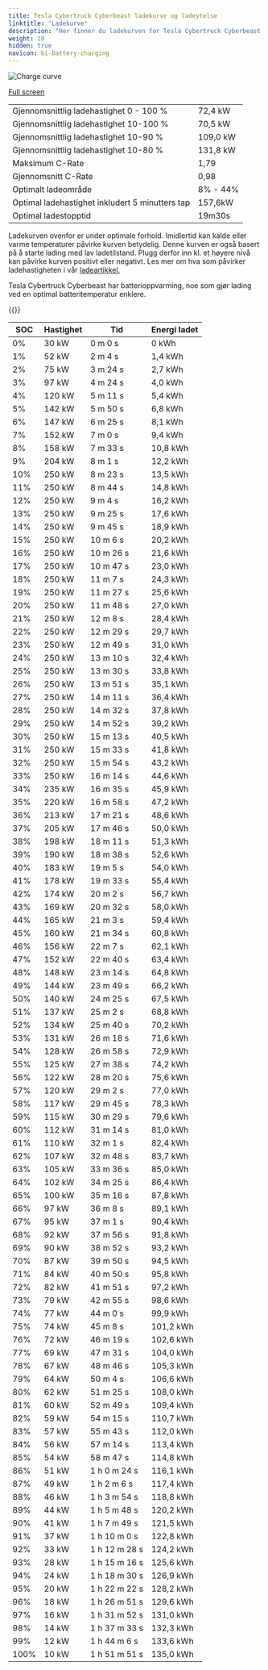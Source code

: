 ```yaml
---
title: Tesla Cybertruck Cyberbeast ladekurve og ladeytelse
linktitle: "Ladekurve"
description: "Her finner du ladekurven for Tesla Cybertruck Cyberbeast. "
weight: 10
hidden: true
navicon: bi-battery-charging
---
```

<!-- markdownlint-disable MD033 -->
<img src="../chargingcurve.svg" alt="Charge curve" class="img-fluid">

[Full screen](../chargingcurve.svg)


<table class="table table-striped">
<tbody>
<tr>
<td>Gjennomsnittlig ladehastighet 0 - 100 %</td><td>72,4 kW</td>
</tr>
<tr>
<td>Gjennomsnittlig ladehastighet 10-100 %</td><td>70,5 kW</td>
</tr>
<tr>
<td>Gjennomsnittlig ladehastighet 10-90 %</td><td>109,0 kW</td>
</tr>
<tr>
<td>Gjennomsnittlig ladehastighet 10-80 %</td><td>131,8 kW</td>
</tr>
<tr>
<td>Maksimum C-Rate</td><td>1,79</td>
</tr>
<tr>
<td>Gjennomsnitt C-Rate</td><td>0,98</td>
</tr>
<tr>
<td>Optimalt ladeområde</td><td>8% - 44%</td>
</tr>
<tr>
<td>Optimal ladehastighet inkludert 5 minutters tap</td><td>157,6kW</td>
</tr>
<tr>
<td>Optimal ladestopptid</td><td>19m30s</td>
</tr>
</tbody>
</table>


Ladekurven ovenfor er under optimale forhold. Imidlertid kan kalde eller varme temperaturer påvirke kurven betydelig. Denne kurven er også basert på å starte lading med lav ladetilstand. Plugg derfor inn kl. et høyere nivå kan påvirke kurven positivt eller negativt. Les mer om hva som påvirker ladehastigheten i vår [ladeartikkel.](../../../../../technology/battery/charging/) 


Tesla Cybertruck Cyberbeast har batterioppvarming, noe som gjør lading ved en optimal batteritemperatur enklere. 


{{<evkxdisplayaddarticle />}}
<table class="table table-striped">
<thead>
<tr><th>SOC</th><th>Hastighet</th><th>Tid</th><th>Energi ladet</th></tr>
</thead>
<tbody>
<tr>
<td>0%</td><td>30 kW</td><td> 0 m 0 s </td><td>0 kWh </td>
</tr>
<tr>
<td>1%</td><td>52 kW</td><td> 2 m 4 s </td><td>1,4 kWh </td>
</tr>
<tr>
<td>2%</td><td>75 kW</td><td> 3 m 24 s </td><td>2,7 kWh </td>
</tr>
<tr>
<td>3%</td><td>97 kW</td><td> 4 m 24 s </td><td>4,0 kWh </td>
</tr>
<tr>
<td>4%</td><td>120 kW</td><td> 5 m 11 s </td><td>5,4 kWh </td>
</tr>
<tr>
<td>5%</td><td>142 kW</td><td> 5 m 50 s </td><td>6,8 kWh </td>
</tr>
<tr>
<td>6%</td><td>147 kW</td><td> 6 m 25 s </td><td>8,1 kWh </td>
</tr>
<tr>
<td>7%</td><td>152 kW</td><td> 7 m 0 s </td><td>9,4 kWh </td>
</tr>
<tr>
<td>8%</td><td>158 kW</td><td> 7 m 33 s </td><td>10,8 kWh </td>
</tr>
<tr>
<td>9%</td><td>204 kW</td><td> 8 m 1 s </td><td>12,2 kWh </td>
</tr>
<tr>
<td>10%</td><td>250 kW</td><td> 8 m 23 s </td><td>13,5 kWh </td>
</tr>
<tr>
<td>11%</td><td>250 kW</td><td> 8 m 44 s </td><td>14,8 kWh </td>
</tr>
<tr>
<td>12%</td><td>250 kW</td><td> 9 m 4 s </td><td>16,2 kWh </td>
</tr>
<tr>
<td>13%</td><td>250 kW</td><td> 9 m 25 s </td><td>17,6 kWh </td>
</tr>
<tr>
<td>14%</td><td>250 kW</td><td> 9 m 45 s </td><td>18,9 kWh </td>
</tr>
<tr>
<td>15%</td><td>250 kW</td><td> 10 m 6 s </td><td>20,2 kWh </td>
</tr>
<tr>
<td>16%</td><td>250 kW</td><td> 10 m 26 s </td><td>21,6 kWh </td>
</tr>
<tr>
<td>17%</td><td>250 kW</td><td> 10 m 47 s </td><td>23,0 kWh </td>
</tr>
<tr>
<td>18%</td><td>250 kW</td><td> 11 m 7 s </td><td>24,3 kWh </td>
</tr>
<tr>
<td>19%</td><td>250 kW</td><td> 11 m 27 s </td><td>25,6 kWh </td>
</tr>
<tr>
<td>20%</td><td>250 kW</td><td> 11 m 48 s </td><td>27,0 kWh </td>
</tr>
<tr>
<td>21%</td><td>250 kW</td><td> 12 m 8 s </td><td>28,4 kWh </td>
</tr>
<tr>
<td>22%</td><td>250 kW</td><td> 12 m 29 s </td><td>29,7 kWh </td>
</tr>
<tr>
<td>23%</td><td>250 kW</td><td> 12 m 49 s </td><td>31,0 kWh </td>
</tr>
<tr>
<td>24%</td><td>250 kW</td><td> 13 m 10 s </td><td>32,4 kWh </td>
</tr>
<tr>
<td>25%</td><td>250 kW</td><td> 13 m 30 s </td><td>33,8 kWh </td>
</tr>
<tr>
<td>26%</td><td>250 kW</td><td> 13 m 51 s </td><td>35,1 kWh </td>
</tr>
<tr>
<td>27%</td><td>250 kW</td><td> 14 m 11 s </td><td>36,4 kWh </td>
</tr>
<tr>
<td>28%</td><td>250 kW</td><td> 14 m 32 s </td><td>37,8 kWh </td>
</tr>
<tr>
<td>29%</td><td>250 kW</td><td> 14 m 52 s </td><td>39,2 kWh </td>
</tr>
<tr>
<td>30%</td><td>250 kW</td><td> 15 m 13 s </td><td>40,5 kWh </td>
</tr>
<tr>
<td>31%</td><td>250 kW</td><td> 15 m 33 s </td><td>41,8 kWh </td>
</tr>
<tr>
<td>32%</td><td>250 kW</td><td> 15 m 54 s </td><td>43,2 kWh </td>
</tr>
<tr>
<td>33%</td><td>250 kW</td><td> 16 m 14 s </td><td>44,6 kWh </td>
</tr>
<tr>
<td>34%</td><td>235 kW</td><td> 16 m 35 s </td><td>45,9 kWh </td>
</tr>
<tr>
<td>35%</td><td>220 kW</td><td> 16 m 58 s </td><td>47,2 kWh </td>
</tr>
<tr>
<td>36%</td><td>213 kW</td><td> 17 m 21 s </td><td>48,6 kWh </td>
</tr>
<tr>
<td>37%</td><td>205 kW</td><td> 17 m 46 s </td><td>50,0 kWh </td>
</tr>
<tr>
<td>38%</td><td>198 kW</td><td> 18 m 11 s </td><td>51,3 kWh </td>
</tr>
<tr>
<td>39%</td><td>190 kW</td><td> 18 m 38 s </td><td>52,6 kWh </td>
</tr>
<tr>
<td>40%</td><td>183 kW</td><td> 19 m 5 s </td><td>54,0 kWh </td>
</tr>
<tr>
<td>41%</td><td>178 kW</td><td> 19 m 33 s </td><td>55,4 kWh </td>
</tr>
<tr>
<td>42%</td><td>174 kW</td><td> 20 m 2 s </td><td>56,7 kWh </td>
</tr>
<tr>
<td>43%</td><td>169 kW</td><td> 20 m 32 s </td><td>58,0 kWh </td>
</tr>
<tr>
<td>44%</td><td>165 kW</td><td> 21 m 3 s </td><td>59,4 kWh </td>
</tr>
<tr>
<td>45%</td><td>160 kW</td><td> 21 m 34 s </td><td>60,8 kWh </td>
</tr>
<tr>
<td>46%</td><td>156 kW</td><td> 22 m 7 s </td><td>62,1 kWh </td>
</tr>
<tr>
<td>47%</td><td>152 kW</td><td> 22 m 40 s </td><td>63,4 kWh </td>
</tr>
<tr>
<td>48%</td><td>148 kW</td><td> 23 m 14 s </td><td>64,8 kWh </td>
</tr>
<tr>
<td>49%</td><td>144 kW</td><td> 23 m 49 s </td><td>66,2 kWh </td>
</tr>
<tr>
<td>50%</td><td>140 kW</td><td> 24 m 25 s </td><td>67,5 kWh </td>
</tr>
<tr>
<td>51%</td><td>137 kW</td><td> 25 m 2 s </td><td>68,8 kWh </td>
</tr>
<tr>
<td>52%</td><td>134 kW</td><td> 25 m 40 s </td><td>70,2 kWh </td>
</tr>
<tr>
<td>53%</td><td>131 kW</td><td> 26 m 18 s </td><td>71,6 kWh </td>
</tr>
<tr>
<td>54%</td><td>128 kW</td><td> 26 m 58 s </td><td>72,9 kWh </td>
</tr>
<tr>
<td>55%</td><td>125 kW</td><td> 27 m 38 s </td><td>74,2 kWh </td>
</tr>
<tr>
<td>56%</td><td>122 kW</td><td> 28 m 20 s </td><td>75,6 kWh </td>
</tr>
<tr>
<td>57%</td><td>120 kW</td><td> 29 m 2 s </td><td>77,0 kWh </td>
</tr>
<tr>
<td>58%</td><td>117 kW</td><td> 29 m 45 s </td><td>78,3 kWh </td>
</tr>
<tr>
<td>59%</td><td>115 kW</td><td> 30 m 29 s </td><td>79,6 kWh </td>
</tr>
<tr>
<td>60%</td><td>112 kW</td><td> 31 m 14 s </td><td>81,0 kWh </td>
</tr>
<tr>
<td>61%</td><td>110 kW</td><td> 32 m 1 s </td><td>82,4 kWh </td>
</tr>
<tr>
<td>62%</td><td>107 kW</td><td> 32 m 48 s </td><td>83,7 kWh </td>
</tr>
<tr>
<td>63%</td><td>105 kW</td><td> 33 m 36 s </td><td>85,0 kWh </td>
</tr>
<tr>
<td>64%</td><td>102 kW</td><td> 34 m 25 s </td><td>86,4 kWh </td>
</tr>
<tr>
<td>65%</td><td>100 kW</td><td> 35 m 16 s </td><td>87,8 kWh </td>
</tr>
<tr>
<td>66%</td><td>97 kW</td><td> 36 m 8 s </td><td>89,1 kWh </td>
</tr>
<tr>
<td>67%</td><td>95 kW</td><td> 37 m 1 s </td><td>90,4 kWh </td>
</tr>
<tr>
<td>68%</td><td>92 kW</td><td> 37 m 56 s </td><td>91,8 kWh </td>
</tr>
<tr>
<td>69%</td><td>90 kW</td><td> 38 m 52 s </td><td>93,2 kWh </td>
</tr>
<tr>
<td>70%</td><td>87 kW</td><td> 39 m 50 s </td><td>94,5 kWh </td>
</tr>
<tr>
<td>71%</td><td>84 kW</td><td> 40 m 50 s </td><td>95,8 kWh </td>
</tr>
<tr>
<td>72%</td><td>82 kW</td><td> 41 m 51 s </td><td>97,2 kWh </td>
</tr>
<tr>
<td>73%</td><td>79 kW</td><td> 42 m 55 s </td><td>98,6 kWh </td>
</tr>
<tr>
<td>74%</td><td>77 kW</td><td> 44 m 0 s </td><td>99,9 kWh </td>
</tr>
<tr>
<td>75%</td><td>74 kW</td><td> 45 m 8 s </td><td>101,2 kWh </td>
</tr>
<tr>
<td>76%</td><td>72 kW</td><td> 46 m 19 s </td><td>102,6 kWh </td>
</tr>
<tr>
<td>77%</td><td>69 kW</td><td> 47 m 31 s </td><td>104,0 kWh </td>
</tr>
<tr>
<td>78%</td><td>67 kW</td><td> 48 m 46 s </td><td>105,3 kWh </td>
</tr>
<tr>
<td>79%</td><td>64 kW</td><td> 50 m 4 s </td><td>106,6 kWh </td>
</tr>
<tr>
<td>80%</td><td>62 kW</td><td> 51 m 25 s </td><td>108,0 kWh </td>
</tr>
<tr>
<td>81%</td><td>60 kW</td><td> 52 m 49 s </td><td>109,4 kWh </td>
</tr>
<tr>
<td>82%</td><td>59 kW</td><td> 54 m 15 s </td><td>110,7 kWh </td>
</tr>
<tr>
<td>83%</td><td>57 kW</td><td> 55 m 43 s </td><td>112,0 kWh </td>
</tr>
<tr>
<td>84%</td><td>56 kW</td><td> 57 m 14 s </td><td>113,4 kWh </td>
</tr>
<tr>
<td>85%</td><td>54 kW</td><td> 58 m 47 s </td><td>114,8 kWh </td>
</tr>
<tr>
<td>86%</td><td>51 kW</td><td>1 h 0 m 24 s </td><td>116,1 kWh </td>
</tr>
<tr>
<td>87%</td><td>49 kW</td><td>1 h 2 m 6 s </td><td>117,4 kWh </td>
</tr>
<tr>
<td>88%</td><td>46 kW</td><td>1 h 3 m 54 s </td><td>118,8 kWh </td>
</tr>
<tr>
<td>89%</td><td>44 kW</td><td>1 h 5 m 48 s </td><td>120,2 kWh </td>
</tr>
<tr>
<td>90%</td><td>41 kW</td><td>1 h 7 m 49 s </td><td>121,5 kWh </td>
</tr>
<tr>
<td>91%</td><td>37 kW</td><td>1 h 10 m 0 s </td><td>122,8 kWh </td>
</tr>
<tr>
<td>92%</td><td>33 kW</td><td>1 h 12 m 28 s </td><td>124,2 kWh </td>
</tr>
<tr>
<td>93%</td><td>28 kW</td><td>1 h 15 m 16 s </td><td>125,6 kWh </td>
</tr>
<tr>
<td>94%</td><td>24 kW</td><td>1 h 18 m 30 s </td><td>126,9 kWh </td>
</tr>
<tr>
<td>95%</td><td>20 kW</td><td>1 h 22 m 22 s </td><td>128,2 kWh </td>
</tr>
<tr>
<td>96%</td><td>18 kW</td><td>1 h 26 m 51 s </td><td>129,6 kWh </td>
</tr>
<tr>
<td>97%</td><td>16 kW</td><td>1 h 31 m 52 s </td><td>131,0 kWh </td>
</tr>
<tr>
<td>98%</td><td>14 kW</td><td>1 h 37 m 33 s </td><td>132,3 kWh </td>
</tr>
<tr>
<td>99%</td><td>12 kW</td><td>1 h 44 m 6 s </td><td>133,6 kWh </td>
</tr>
<tr>
<td>100%</td><td>10 kW</td><td>1 h 51 m 51 s </td><td>135,0 kWh </td>
</tr>
</tbody>
</table>

